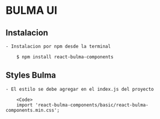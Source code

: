 
# BULMA UI 

## Instalacion

    - Instalacion por npm desde la terminal

        $ npm install react-bulma-components


## Styles Bulma

    - El estilo se debe agregar en el index.js del proyecto

        <Code>
        import 'react-bulma-components/basic/react-bulma-components.min.css';
